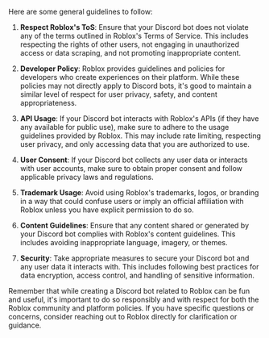 

Here are some general guidelines to follow:

1. **Respect Roblox's ToS**: Ensure that your Discord bot does not violate any of the terms outlined in Roblox's Terms of Service. This includes respecting the rights of other users, not engaging in unauthorized access or data scraping, and not promoting inappropriate content.

2. **Developer Policy**: Roblox provides guidelines and policies for developers who create experiences on their platform. While these policies may not directly apply to Discord bots, it's good to maintain a similar level of respect for user privacy, safety, and content appropriateness.

3. **API Usage**: If your Discord bot interacts with Roblox's APIs (if they have any available for public use), make sure to adhere to the usage guidelines provided by Roblox. This may include rate limiting, respecting user privacy, and only accessing data that you are authorized to use.

4. **User Consent**: If your Discord bot collects any user data or interacts with user accounts, make sure to obtain proper consent and follow applicable privacy laws and regulations.

5. **Trademark Usage**: Avoid using Roblox's trademarks, logos, or branding in a way that could confuse users or imply an official affiliation with Roblox unless you have explicit permission to do so.

6. **Content Guidelines**: Ensure that any content shared or generated by your Discord bot complies with Roblox's content guidelines. This includes avoiding inappropriate language, imagery, or themes.

7. **Security**: Take appropriate measures to secure your Discord bot and any user data it interacts with. This includes following best practices for data encryption, access control, and handling of sensitive information.

Remember that while creating a Discord bot related to Roblox can be fun and useful, it's important to do so responsibly and with respect for both the Roblox community and platform policies. If you have specific questions or concerns, consider reaching out to Roblox directly for clarification or guidance.
